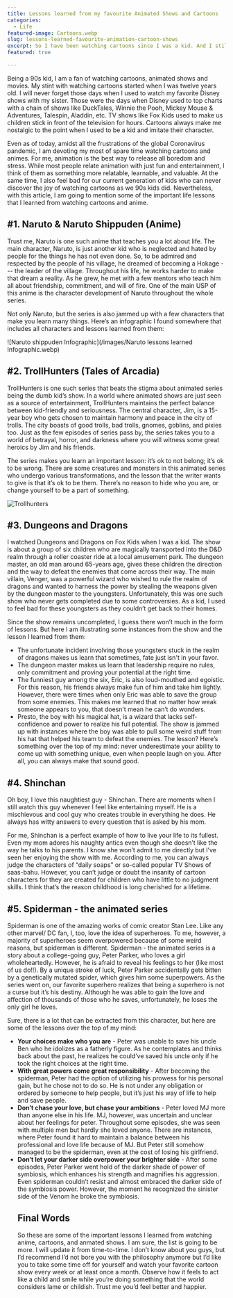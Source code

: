 ```yaml
---
title: Lessons learned from my favourite Animated Shows and Cartoons
categories:
  - Life
featured-image: Cartoons.webp
slug: lessons-learned-favourite-animation-cartoon-shows
excerpt: So I have been watching cartoons since I was a kid. And I still watch them as they make me nostalgic laugh countlessly without having to judge the characters of the show. This article consists of some lessons I learned from my favourite animated shows and cartoons.  
featured: true

---
```


Being a 90s kid, I am a fan of watching cartoons, animated shows and movies. My stint with watching cartoons started when I was twelve years old. I will never forget those days when I used to watch my favorite Disney shows with my sister. Those were the days when Disney used to top charts with a chain of shows like DuckTales, Winnie the Pooh, Mickey Mouse & Adventures, Talespin, Aladdin, etc. TV shows like Fox Kids used to make us children stick in front of the television for hours. Cartoons always make me nostalgic to the point when I used to be a kid and imitate their character. 

Even as of today, amidst all the frustrations of the global Coronavirus pandemic, I am devoting my most of spare time watching cartoons and animes. For me, animation is the best way to release all boredom and stress. While most people relate animation with just fun and entertainment, I think of them as something more relatable, learnable, and valuable. At the same time, I also feel bad for our current generation of kids who can never discover the joy of watching cartoons as we 90s kids did. Nevertheless, with this article, I am going to mention some of the important life lessons that I learned from watching cartoons and anime.   

## #1. Naruto & Naruto Shippuden (Anime)

Trust me, Naruto is one such anime that teaches you a lot about life. The main character, Naruto, is just another kid who is neglected and hated by people for the things he has not even done. So, to be admired and respected by the people of his village, he dreamed of becoming a Hokage --- the leader of the village. Throughout his life, he works harder to make that dream a reality. As he grew, he met with a few mentors who teach him all about friendship, commitment, and will of fire. One of the main USP of this anime is the character development of Naruto throughout the whole series. 

Not only Naruto, but the series is also jammed up with a few characters that make you learn many things. Here’s an infographic I found somewhere that includes all characters and lessons learned from them:

![Naruto shippuden Infographic](/images/Naruto lessons learned Infographic.webp)


## #2. TrollHunters (Tales of Arcadia)
TrollHunters is one such series that beats the stigma about animated series being the dumb kid’s show. In a world where animated shows are just seen as a source of entertainment, TrollHunters maintains the perfect balance between kid-friendly and seriousness. The central character, Jim, is a 15-year boy who gets chosen to maintain harmony and peace in the city of trolls. The city boasts of good trolls, bad trolls, gnomes, goblins, and pixies too. Just as the few episodes of series pass by, the series takes you to a world of betrayal, horror, and darkness where you will witness some great heroics by Jim and his friends. 

The series makes you learn an important lesson: it’s ok to not belong; it’s ok to be wrong. There are some creatures and monsters in this animated series who undergo various transformations, and the lesson that the writer wants to give is that it’s ok to be them.  There’s no reason to hide who you are, or change yourself to be a part of something.

![Trollhunters](/images/Trollhunters.webp)


## #3. Dungeons and Dragons
I watched Dungeons and Dragons on Fox Kids when I was a kid. The show is about a group of six children who are magically transported into the D&D realm through a roller coaster ride at a local amusement park. The dungeon master, an old man around 65-years age, gives these children the direction and the way to defeat the enemies that come across their way.  The main villain, Venger, was a powerful wizard who wished to rule the realm of dragons and wanted to harness the power by stealing the weapons given by the dungeon master to the youngsters. Unfortunately, this was one such show who never gets completed due to some controversies. As a kid, I used to feel bad for these youngsters as they couldn’t get back to their homes. 

Since the show remains uncompleted, I guess there won’t much in the form of lessons. But here I am illustrating some instances from the show and the lesson I learned from them: 

<ul class="round">
<li>The unfortunate incident involving those youngsters stuck in the realm of dragons makes us learn that sometimes, fate just isn't in your favor.</li>
<li>The dungeon master makes us learn that leadership require no rules, only commitment and proving your potential at the right time.</li>
<li>The funniest guy among the six, Eric, is also loud-mouthed and egoistic. For this reason, his friends always make fun of him and take him lightly. However, there were times when only Eric was able to save the group from some enemies. This makes me learned that no matter how weak someone appears to you, that doesn’t mean he can’t do wonders. </li>
<li>Presto, the boy with his magical hat, is a wizard that lacks self-confidence and power to realize his full potential. The show is jammed up with instances where the boy was able to pull some weird stuff from his hat that helped his team to defeat the enemies. The lesson? Here’s something over the top of my mind: never underestimate your ability to come up with something unique, even when people laugh on you. After all, you can always make that sound good. </li>
</ul>


## #4. Shinchan

Oh boy, I love this naughtiest guy - Shinchan. There are moments when I still watch this guy whenever I feel like entertaining myself. He is a mischievous and cool guy who creates trouble in everything he does. He always has witty answers to every question that is asked by his mom. 

For me, Shinchan is a perfect example of how to live your life to its fullest. Even my mom adores his naughty antics even though she doesn’t like the way he talks to his parents. I know she won’t admit to me directly but I’ve seen her enjoying the show with me. According to me, you can always judge the characters of “daily soaps” or so-called popular TV Shows of saas-bahu. However,  you can’t judge or doubt the insanity of cartoon characters for they are created for children who have little to no judgment skills. I think that’s the reason childhood is long cherished for a lifetime. 

## #5. Spiderman - the animated series

Spiderman is one of the amazing works of comic creator Stan Lee. Like any other marvel/ DC fan, I, too, love the idea of superheroes. To me, however, a majority of superheroes seem overpowered because of some weird reasons, but spiderman is different. Spiderman - the animated series is a story about a college-going guy, Peter Parker, who loves a girl wholeheartedly. However, he is afraid to reveal his feelings to her (like most of us do!!). By a unique stroke of luck, Peter Parker accidentally gets bitten by a genetically mutated spider, which gives him some superpowers. As the series went on, our favorite superhero realizes that being a superhero is not a curse but it’s his destiny. Although he was able to gain the love and affection of thousands of those who he saves, unfortunately, he loses the only girl he loves.

Sure, there is a lot that can be extracted from this character, but here are some of the lessons over the top of my mind:

<ul class="round">

<li><b>Your choices make who you are</b> - Peter was unable to save his uncle Ben who he idolizes as a fatherly figure. As he contemplates and thinks back about the past, he realizes he could’ve saved his uncle only if he took the right choices at the right time. 
<li><b>With great powers come great responsibility</b> - After becoming the spiderman, Peter had the option of utilizing his prowess for his personal gain, but he chose not to do so. He is not under any obligation or ordered by someone to help people, but it’s just his way of life to help and save people. </li>
<li><b>Don’t chase your love, but chase your ambitions</b> - Peter loved MJ more than anyone else in his life. MJ, however, was uncertain and unclear about her feelings for peter. Throughout some episodes, she was seen with multiple men but hardly she loved anyone. There are instances, where Peter found it hard to maintain a balance between his professional and love life because of MJ. But Peter still somehow managed to be the spiderman, even at the cost of losing his girlfriend. </li>
<li><b>Don’t let your darker side overpower your brighter side</b> - After some episodes, Peter Parker went hold of the darker shade of power of symbiosis, which enhances his strength and magnifies his aggression. Even spiderman couldn’t resist and almost embraced the darker side of the symbiosis power. However, the moment he recognized the sinister side of the Venom he broke the symbiosis.</li>


<h2> Final Words </h2>

So these are some of the important lessons I learned from watching anime, cartoons, and anmated shows. I am sure, the list is going to be more. I will update it from time-to-time. 
I don’t know about you guys, but I’d recommend I’d not bore you with the philosophy anymore but I’d like you to take some time off for yourself and watch your favorite cartoon show every week or at least once a month. Observe how it feels to act like a child and smile while you’re doing something that the world considers lame or childish. Trust me you’d feel better and happier. 












